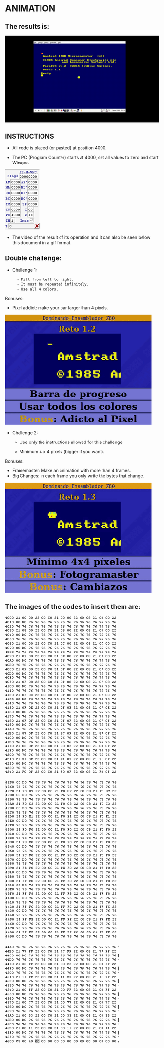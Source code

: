 # ANIMATION

## The results is:

![](https://github.com/aggranadoss/amstradcpc-machine-code/blob/master/images/animation/gifs/animation.gif)

## INSTRUCTIONS

- All code is placed (or pasted) at position 4000.

- The PC (Program Counter) starts at 4000, set all values to zero and start Winape.

![](https://github.com/aggranadoss/amstradcpc-machine-code/blob/master/images/animation/animation.png)

- The video of the result of its operation and it can also be seen
below this document in a gif format.

## Double challenge:

  * Challenge 1:

    	  - Fill from left to right.
	      - It must be repeated infinitely.
	      - Use all 4 colors.

Bonuses:

  - Pixel addict: make your bar larger than 4 pixels.
  
![](https://github.com/aggranadoss/amstradcpc-machine-code/blob/master/images/animation/gifs/challenge.gif)

  * Challenge 2:

 	   - Use only the instructions allowed for this challenge.

  	   - Minimum 4 x 4 pixels (bigger if you want).

Bonuses:

  - Framemaster: Make an animation with more than 4 frames.
  - Big Changes: In each frame you only write the bytes that change.

![](https://github.com/aggranadoss/amstradcpc-machine-code/blob/master/images/animation/gifs/challenge2.gif)


## The images of the codes to insert them are:

![](https://github.com/aggranadoss/amstradcpc-machine-code/blob/master/images/animation/a1.png)

![](https://github.com/aggranadoss/amstradcpc-machine-code/blob/master/images/animation/a2.png)

![](https://github.com/aggranadoss/amstradcpc-machine-code/blob/master/images/animation/a3.png)